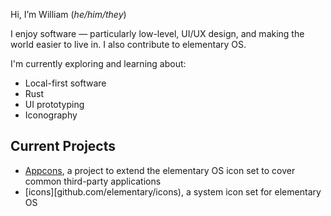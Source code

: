 Hi, I&rsquo;m William (_he/him/they_)

I enjoy software &mdash; particularly low-level, UI/UX design, and making the world easier to live in. I also contribute to elementary OS.

I'm currently exploring and learning about:
- Local-first software
- Rust
- UI prototyping
- Iconography

## Current Projects
- [Appcons](github.com/wpkelso/appcons), a project to extend the elementary OS icon set to cover common third-party applications
- [icons][github.com/elementary/icons), a system icon set for elementary OS

